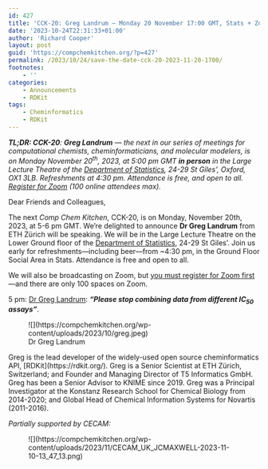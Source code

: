 ```yaml
---
id: 427
title: 'CCK-20: Greg Landrum – Monday 20 November 17:00 GMT, Stats + Zoom'
date: '2023-10-24T22:31:33+01:00'
author: 'Richard Cooper'
layout: post
guid: 'https://compchemkitchen.org/?p=427'
permalink: /2023/10/24/save-the-date-cck-20-2023-11-20-1700/
footnotes:
    - ''
categories:
    - Announcements
    - RDKit
tags:
    - Cheminformatics
    - RDKit
---
```


***TL;DR: CCK-20**: ***Greg Landrum*** — the next in our series of meetings for computational chemists, cheminformaticians, and molecular modelers, is on Monday November 20<sup>th</sup>, 2023, at 5:00 pm GMT **in person** in the Large Lecture Theatre of the [Department of Statistics](https://maps.ox.ac.uk/bd821e30-d8ba-11eb-a363-059e537832a1/search/projects/23/5da6eb323ac1ce0077dc7521), 24-29 St Giles’, Oxford, OX1 3LB. Refreshments at 4:30 pm. Attendance is free, and open to all. [Register for Zoom](https://us02web.zoom.us/meeting/register/tZIkdeCprjorE9BKO0BJbF_FClp5vGEM5Xgw) (100 online attendees max).*

Dear Friends and Colleagues,

The next *Comp Chem Kitchen*, CCK-20, is on Monday, November 20th, 2023, at 5-6 pm GMT. We’re delighted to announce **Dr Greg Landrum** from ETH Zürich will be speaking. We will be in the Large Lecture Theatre on the Lower Ground floor of the [Department of Statistics](https://maps.ox.ac.uk/bd821e30-d8ba-11eb-a363-059e537832a1/search/projects/23/5da6eb323ac1ce0077dc7521), 24-29 St Giles’. Join us early for refreshments—including beer—from ~4:30 pm, in the Ground Floor Social Area in Stats. Attendance is free and open to all.

We will also be broadcasting on Zoom, but [you must register for Zoom first](https://us02web.zoom.us/meeting/register/tZIkdeCprjorE9BKO0BJbF_FClp5vGEM5Xgw)—and there are only 100 spaces on Zoom.

5 pm: [Dr Greg Landrum](https://www.linkedin.com/in/greg-landrum-2764221/): ***“Please stop combining data from different IC<sub>50</sub> assays”***.

<div class="wp-block-image"><figure class="alignright size-full">![](https://compchemkitchen.org/wp-content/uploads/2023/10/greg.jpeg)<figcaption class="wp-element-caption">Dr Greg Landrum</figcaption></figure></div>Greg is the lead developer of the widely-used open source cheminformatics API, [RDKit](https://rdkit.org/). Greg is a Senior Scientist at ETH Zürich, Switzerland; and Founder and Managing Director of T5 Informatics GmbH. Greg has been a Senior Advisor to KNIME since 2019. Greg was a Principal Investigator at the Konstanz Research School for Chemical Biology from 2014-2020; and Global Head of Chemical Information Systems for Novartis (2011-2016).

*Partially supported by CECAM:*

<figure class="wp-block-image size-full">![](https://compchemkitchen.org/wp-content/uploads/2023/11/CECAM_UK_JCMAXWELL-2023-11-10-13_47_13.png)</figure>